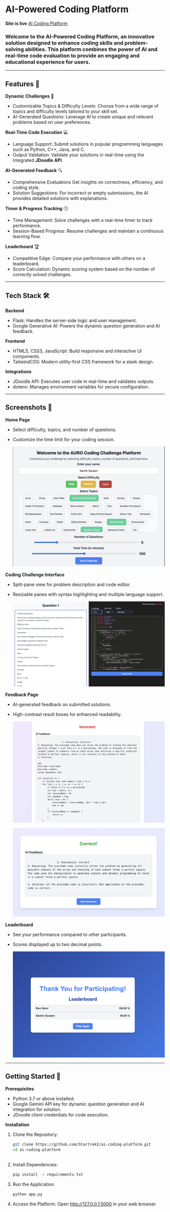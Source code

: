 # AI-Powered Coding Platform
**Site is live**  [AI Coding Platform]([https://ai-coding-platform.onrender.com])

### Welcome to the AI-Powered Coding Platform, an innovative solution designed to enhance coding skills and problem-solving abilities. This platform combines the power of AI and real-time code evaluation to provide an engaging and educational experience for users.

 
---

## Features 🚀

  **Dynamic Challenges** 🎯
   - Customizable Topics & Difficulty Levels: Choose from a wide range of topics and difficulty levels tailored to your skill set.
   - AI-Generated Questions: Leverage AI to create unique and relevant problems based on user preferences.

  **Real-Time Code Execution** 💻 
   - Language Support: Submit solutions in popular programming languages such as Python, C++, Java, and C.
   - Output Validation: Validate your solutions in real-time using the integrated **JDoodle API**.

  **AI-Generated Feedback** 🔍 
   - Comprehensive Evaluations Get insights on correctness, efficiency, and coding style.
   - Solution Suggestions: For incorrect or empty submissions, the AI provides detailed solutions with explanations.

  **Timer & Progress Tracking** 🕒 
   - Time Management: Solve challenges with a real-time timer to track performance.
   - Session-Based Progress: Resume challenges and maintain a continuous learning flow.

  **Leaderboard** 🏆 
   - Competitive Edge: Compare your performance with others on a leaderboard.
   - Score Calculation: Dynamic scoring system based on the number of correctly solved challenges.

---

## Tech Stack 🛠 
**Backend**
- Flask: Handles the server-side logic and user management.
- Google Generative AI: Powers the dynamic question generation and AI feedback.

**Frontend**
- HTML5, CSS3, JavaScript: Build responsive and interactive UI components.
- TailwindCSS: Modern utility-first CSS framework for a sleek design.

**Integrations**
- JDoodle API: Executes user code in real-time and validates outputs.
- dotenv: Manages environment variables for secure configuration.

---

## Screenshots 🎨 
  **Home Page**
- Select difficulty, topics, and number of questions.
- Customize the time limit for your coding session.
  
   ![main](./webiste_images/main.png)

 **Coding Challenge Interface**
- Split-pane view for problem description and code editor.
- Resizable panes with syntax highlighting and multiple language support.

   ![interface](./webiste_images/interface.png)

 **Feedback Page**
- AI-generated feedback on submitted solutions.
- High-contrast result boxes for enhanced readability.

  ![help](./webiste_images/help.png)

  
  ![review](./webiste_images/review.png)
   

 **Leaderboard**
- See your performance compared to other participants.
- Scores displayed up to two decimal points.

   ![leaderboard](./webiste_images/leaderboard.png)

---

## Getting Started 🚀 

  **Prerequisites**
- Python 3.7 or above installed.
- Google Gemini API key for dynamic question generation and AI integration for solution.
- JDoodle client credentials for code execution.

 **Installation**

1. Clone the Repository:
   ```bash
   git clone https://github.com/StartrekI/ai-coding-platform.git
   cd ai-coding-platform
  
2. Install Dependencies:
   ```bash
   pip install -r requirements.txt
   
3. Run the Application:
   ```bash
   python app.py
   
4. Access the Platform: Open http://127.0.0.1:5000 in your web browser.


  
